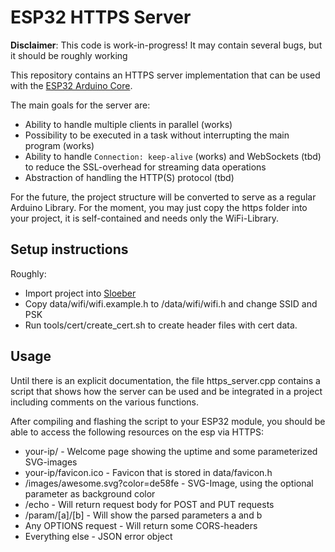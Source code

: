 # ESP32 HTTPS Server

**Disclaimer**: This code is work-in-progress! It may contain several bugs, but it should be roughly working

This repository contains an HTTPS server implementation that can be used with the [ESP32 Arduino Core](https://github.com/espressif/arduino-esp32).

The main goals for the server are:
- Ability to handle multiple clients in parallel (works)
- Possibility to be executed in a task without interrupting the main program (works)
- Ability to handle `Connection: keep-alive` (works) and WebSockets (tbd) to reduce the SSL-overhead for streaming data operations
- Abstraction of handling the HTTP(S) protocol (tbd)

For the future, the project structure will be converted to serve as a regular Arduino Library. For the moment, you may just
copy the https folder into your project, it is self-contained and needs only the WiFi-Library.

## Setup instructions

Roughly:

- Import project into [Sloeber](http://eclipse.baeyens.it/)
- Copy data/wifi/wifi.example.h to /data/wifi/wifi.h and change SSID and PSK
- Run tools/cert/create_cert.sh to create header files with cert data.

## Usage

Until there is an explicit documentation, the file https_server.cpp contains a script that shows how the server can be
used and be integrated in a project including comments on the various functions.

After compiling and flashing the script to your ESP32 module, you should be able to access the following resources on
the esp via HTTPS:

- your-ip/ - Welcome page showing the uptime and some parameterized SVG-images
- your-ip/favicon.ico - Favicon that is stored in data/favicon.h
- /images/awesome.svg?color=de58fe - SVG-Image, using the optional parameter as background color
- /echo - Will return request body for POST and PUT requests
- /param/[a]/[b] - Will show the parsed parameters a and b
- Any OPTIONS request - Will return some CORS-headers
- Everything else - JSON error object